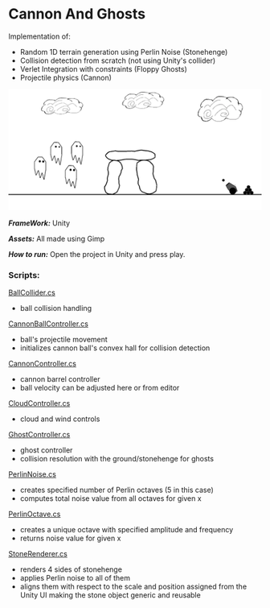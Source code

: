 # Cannon And Ghosts

Implementation of:
  - Random 1D terrain generation using Perlin Noise (Stonehenge)
  - Collision detection from scratch (not using Unity's collider)
  - Verlet Integration with constraints (Floppy Ghosts)
  - Projectile physics (Cannon)

  <img src="sample.gif?raw=true"/>

***FrameWork:*** Unity

***Assets:*** All made using Gimp

***How to run:*** Open the project in Unity and press play.

### Scripts:

[BallCollider.cs](/Assets/Cannon/Scripts/BallCollider.cs)
  - ball collision handling

[CannonBallController.cs](/Assets/Cannon/Scripts/CannonBallController.cs)
  - ball's projectile movement
  - initializes cannon ball's convex hall for collision detection

[CannonController.cs](/Assets/Cannon/Scripts/CannonController.cs)
  - cannon barrel controller 
  - ball velocity can be adjusted here or from editor

[CloudController.cs](/Assets/Clouds/Scripts/CloudController.cs)
  - cloud and wind controls

[GhostController.cs](/Assets/Ghost/Scripts/GhostController.cs)
  - ghost controller
  - collision resolution with the ground/stonehenge for ghosts

[PerlinNoise.cs](/Assets/Stonehenge/Scripts/PerlinNoise.cs)
  - creates specified number of Perlin octaves (5 in this case)
  - computes total noise value from all octaves for given x

[PerlinOctave.cs](/Assets/Stonehenge/Scripts/PerlinOctave.cs)
  - creates a unique octave with specified amplitude and frequency
  - returns noise value for given x

[StoneRenderer.cs](/Assets/Stonehenge/Scripts/StoneRenderer.cs)
  - renders 4 sides of stonehenge
  - applies Perlin noise to all of them
  - aligns them with respect to the scale and position assigned from the Unity UI making the stone object generic and reusable
